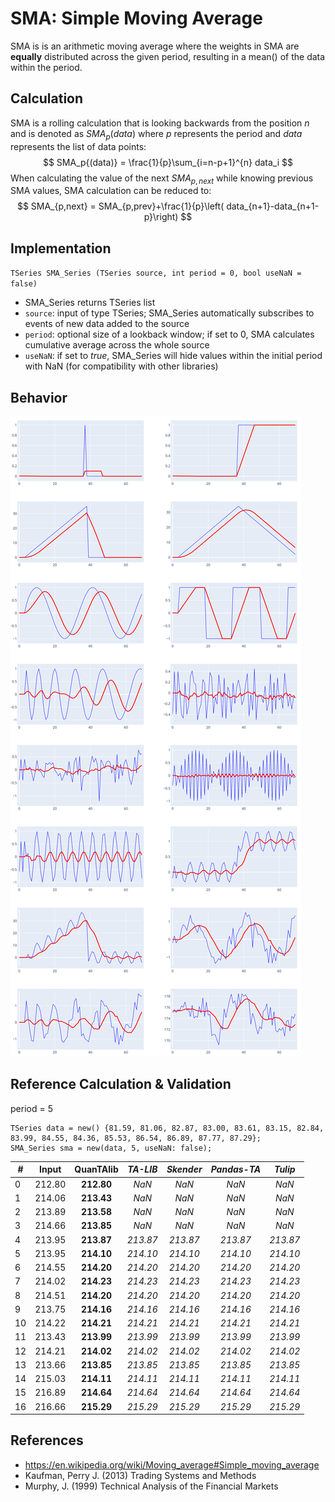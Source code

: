 # SMA: Simple Moving Average

SMA is is an arithmetic moving average where the weights in SMA are **equally** distributed across the given period, resulting in a mean() of the data within the period.

## Calculation

SMA is a rolling calculation that is looking backwards from the position ${n}$ and is denoted as ${SMA}_{p}{(data)}$ where $p$ represents the period and $data$ represents the list of data points:
$$
SMA_p{(data)} = \frac{1}{p}\sum_{i=n-p+1}^{n} data_i
$$
When calculating the value of the next $SMA_{p,next}$ while knowing previous SMA values, SMA calculation can be reduced to:
$$
SMA_{p,next} = SMA_{p,prev}+\frac{1}{p}\left( data_{n+1}-data_{n+1-p}\right)
$$

## Implementation
`TSeries SMA_Series (TSeries source, int period = 0, bool useNaN = false)`

- SMA_Series returns TSeries list
- `source`: input of type TSeries; SMA_Series automatically subscribes to events of new data added to the source
- `period`: optional size of a lookback window; if set to 0, SMA calculates cumulative average across the whole source
- `useNaN`: if set to _true_, SMA_Series will hide values within the initial period with NaN (for compatibility with other libraries)

## Behavior
![Alt text](./img/SMA_chart.svg)
## Reference Calculation & Validation
period = 5
```
TSeries data = new() {81.59, 81.06, 82.87, 83.00, 83.61, 83.15, 82.84, 83.99, 84.55, 84.36, 85.53, 86.54, 86.89, 87.77, 87.29};
SMA_Series sma = new(data, 5, useNaN: false);
```

| #| Input | **QuanTAlib** | _TA-LIB_ | _Skender_ | _Pandas-TA_ | _Tulip_ |
|--|:--:|:--:|:--:|:--:|:--:|:--:|
| 0| 212.80|**212.80**| _NaN_| _NaN_| _NaN_| _NaN_|
| 1| 214.06|**213.43**| _NaN_| _NaN_| _NaN_| _NaN_|
| 2| 213.89|**213.58**| _NaN_| _NaN_| _NaN_| _NaN_|
| 3| 214.66|**213.85**| _NaN_| _NaN_| _NaN_| _NaN_|
| 4| 213.95|**213.87**| _213.87_| _213.87_| _213.87_| _213.87_|
| 5| 213.95|**214.10**| _214.10_| _214.10_| _214.10_| _214.10_|
| 6| 214.55|**214.20**| _214.20_| _214.20_| _214.20_| _214.20_|
| 7| 214.02|**214.23**| _214.23_| _214.23_| _214.23_| _214.23_|
| 8| 214.51|**214.20**| _214.20_| _214.20_| _214.20_| _214.20_|
| 9| 213.75|**214.16**| _214.16_| _214.16_| _214.16_| _214.16_|
|10| 214.22|**214.21**| _214.21_| _214.21_| _214.21_| _214.21_|
|11| 213.43|**213.99**| _213.99_| _213.99_| _213.99_| _213.99_|
|12| 214.21|**214.02**| _214.02_| _214.02_| _214.02_| _214.02_|
|13| 213.66|**213.85**| _213.85_| _213.85_| _213.85_| _213.85_|
|14| 215.03|**214.11**| _214.11_| _214.11_| _214.11_| _214.11_|
|15| 216.89|**214.64**| _214.64_| _214.64_| _214.64_| _214.64_|
|16| 216.66|**215.29**| _215.29_| _215.29_| _215.29_| _215.29_|


## References
   - https://en.wikipedia.org/wiki/Moving_average#Simple_moving_average
   - Kaufman, Perry J. (2013) Trading Systems and Methods
   - Murphy, J. (1999) Technical Analysis of the Financial Markets